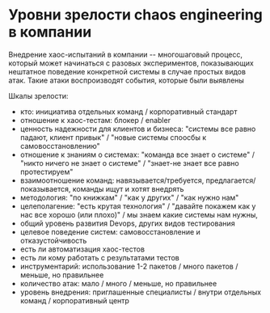 # Уровни зрелости chaos engineering в компании 

Внедрение хаос-испытаний в компании -- многошаговый процесс, который 
может начинаться с разовых экспериментов, показывающих нештатное поведение 
конкретной системы в случае простых видов атак. Такие атаки воспроизводят события, 
которые были выявлены 

Шкалы зрелости:

- кто: инициатива отдельных команд / корпоративный стандарт 
- отношение к хаос-тестам: блокер / enabler
- ценность надежности для клиентов и бизнеса: "системы все равно падают, клиент привык" / "новые системы споосбы к самовосстановлению"
- отношение к знаниям о системах: "команда все знает о системе" / "никто ничего не знает о системе" / "знает-не знает все равно протестируем"
- взаимоотношение команд: навязывается/требуется, предлагается/показывается, команды ищут и хотят внедрять
- методология: "по книжкам" / "как у других" / "как нужно нам"
- целеполагение: "есть крутая технология" / "давайте покажем как у нас все хорошо (или плохо)" / мы знаем какие системы нам нужны, 
- общий уровень развития Devops, других видов тестирования
- целевое поведение систем: самовосстановление и отказустойчивость
- есть ли автоматизация хаос-тестов 
- есть ли кому работать с результатами тестов
- инструментарий: использование 1-2 пакетов / много пакетов / меньше, но правильнее
- количество атак: мало / много / меньше, но правильнее
- уровень внедрения: приглашенные специалисты / внутри отдельных команд / корпоративный центр
